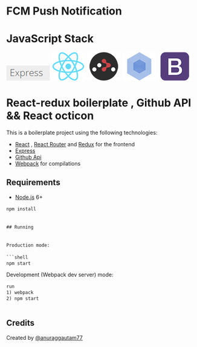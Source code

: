 # FCM Push Notification 

# JavaScript Stack 

 
[![ExpressJs](/client/public/img/techstack/express.png)](https://expressjs.com/)
[![React](/client/public/img/techstack/react.png)](https://facebook.github.io/react/)
[![React Router](/client/public/img/techstack/react-router.png)](https://github.com/ReactTraining/react-router)
[![Webpack](/client/public/img/techstack/webpack.png)](https://webpack.github.io/)
[![Bootstrap](/client/public/img/techstack/bootstrap.png)](http://getbootstrap.com/)
 
 

# React-redux boilerplate , Github API  && React octicon

This is a boilerplate project using the following technologies:
- [React](https://facebook.github.io/react/) , [React Router](https://reacttraining.com/react-router/) and [Redux](https://redux.js.org/) for the frontend
- [Express](http://expressjs.com/) 
- [Github Api](https://developer.github.com/v3/)
- [Webpack](https://webpack.github.io/) for compilations

## Requirements

- [Node.js](https://nodejs.org/en/) 6+

```shell
npm install


## Running

 
Production mode:

```shell
npm start
```

Development (Webpack dev server) mode:

```shell
run 
1) webpack
2) npm start 
 
```

 ## Credits

Created by [@anuraggautam77](https://anuraggautam77.github.io/)
